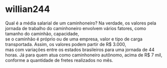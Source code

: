 # willian244
<doctype html></doctype>
<html lang=""pt-br">
<p>Qual é a média salarial de um caminhoneiro?
Na verdade, os valores pela jornada de trabalho do caminhoneiro envolvem vários fatores, como tamanho do caminhão, capacidade,<br> se o caminhão é próprio ou de uma empresa, valor e tipo de carga transportada. Assim, os valores podem partir de R$ 3.000,<br> mas com variações entre os estados brasileiros para uma jornada de 44 horas. Já para quem atua como caminhoneiro autônomo, acima de R$ 7 mil, conforme a quantidade de fretes realizados no mês.</p>
